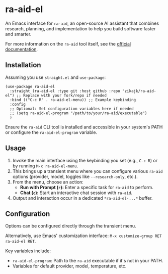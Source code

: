 # ra-aid-el

An Emacs interface for `ra-aid`, an open-source AI assistant that combines research, planning, and implementation to help you build software faster and smarter.

For more information on the `ra-aid` tool itself, see the [official documentation](https://www.ra-aid.ai/).

## Installation

Assuming you use `straight.el` and `use-package`:

```emacs-lisp
(use-package ra-aid-el
  :straight (ra-aid-el :type git :host github :repo "zikajk/ra-aid-el") ;; Replace with your fork/repo if needed
  :bind (("C-c R" . ra-aid-el-menu)) ;; Example keybinding
  :config
  ;; Optional: Set configuration variables here if needed
  ;; (setq ra-aid-el-program "/path/to/your/ra-aid/executable")
  )
```

Ensure the `ra-aid` CLI tool is installed and accessible in your system's PATH or configure the `ra-aid-el-program` variable.

## Usage

1.  Invoke the main interface using the keybinding you set (e.g., `C-c R`) or by running `M-x ra-aid-el-menu`.
2.  This brings up a transient menu where you can configure various `ra-aid` options (provider, model, toggles like `--research-only`, etc.).
3.  From the menu, choose an action:
    *   **Run with Prompt (`r`):** Enter a specific task for `ra-aid` to perform.
    *   **Chat (`c`):** Start an interactive chat session with `ra-aid`.
4.  Output and interaction occur in a dedicated `*ra-aid-el-...*` buffer.

## Configuration

Options can be configured directly through the transient menu.

Alternatively, use Emacs' customization interface: `M-x customize-group RET ra-aid-el RET`.

Key variables include:
*   `ra-aid-el-program`: Path to the `ra-aid` executable if it's not in your PATH.
*   Variables for default provider, model, temperature, etc.
